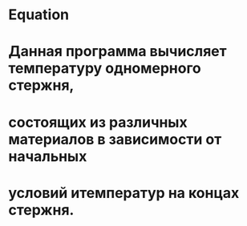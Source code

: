 # Equation
# Данная программа вычисляет температуру одномерного стержня,
# состоящих из различных материалов в зависимости от начальных 
# условий итемператур на концах стержня. 
